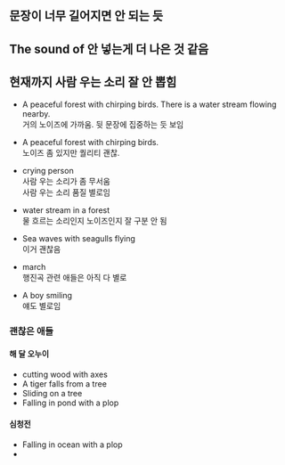 ## 문장이 너무 길어지면 안 되는 듯
## The sound of 안 넣는게 더 나은 것 같음
## 현재까지 사람 우는 소리 잘 안 뽑힘

- A peaceful forest with chirping birds. There is a water stream flowing nearby.\
거의 노이즈에 가까움. 뒷 문장에 집중하는 듯 보임

- A peaceful forest with chirping birds.\
노이즈 좀 있지만 퀄리티 괜찮.

- crying person\
사람 우는 소리가 좀 무서움\
사람 우는 소리 품질 별로임

- water stream in a forest\
물 흐르는 소리인지 노이즈인지 잘 구분 안 됨

- Sea waves with seagulls flying\
이거 괜찮음

- march\
행진곡 관련 애들은 아직 다 별로

- A boy smiling\
얘도 별로임

### 괜찮은 애들
#### 해 달 오누이
- cutting wood with axes
- A tiger falls from a tree
- Sliding on a tree
- Falling in pond with a plop

#### 심청전
- Falling in ocean with a plop
- 
